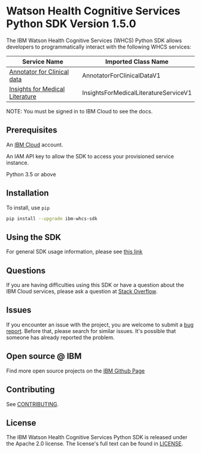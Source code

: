 
# Watson Health Cognitive Services Python SDK Version 1.5.0

The IBM Watson Health Cognitive Services (WHCS) Python SDK allows developers to programmatically interact with the following WHCS services:

| Service Name | Imported Class Name |
|--------------|-------------|
| [Annotator for Clinical data](https://cloud.ibm.com/apidocs/wh-acd) | AnnotatorForClinicalDataV1 |
| [Insights for Medical Literature](https://cloud.ibm.com/apidocs/wh-iml) | InsightsForMedicalLiteratureServiceV1 |

NOTE:  You must be signed in to IBM Cloud to see the docs.

## Prerequisites

An [IBM Cloud](https://cloud.ibm.com/registration?target=%2Fdeveloper%2Fwatson&) account.

An IAM API key to allow the SDK to access your provisioned service instance.

Python 3.5 or above

## Installation

To install, use `pip`

```bash
pip install --upgrade ibm-whcs-sdk
```

## Using the SDK
For general SDK usage information, please see [this link](https://github.com/IBM/ibm-cloud-sdk-common/blob/master/README.md)

## Questions

If you are having difficulties using this SDK or have a question about the IBM Cloud services,
please ask a question at [Stack Overflow](http://stackoverflow.com/questions/ask?tags=ibm-cloud).

## Issues
If you encounter an issue with the project, you are welcome to submit a
[bug report](https://github.com/IBM/whcs-python-sdk/issues).
Before that, please search for similar issues. It's possible that someone has already reported the problem.

## Open source @ IBM
Find more open source projects on the [IBM Github Page](http://ibm.github.io/)

## Contributing
See [CONTRIBUTING](CONTRIBUTING.md).

## License

The IBM Watson Health Cognitive Services Python SDK is released under the Apache 2.0 license.
The license's full text can be found in [LICENSE](LICENSE.md).

